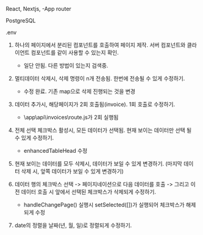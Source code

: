 React,
Nextjs,
	-App router

PostgreSQL

.env



1. 하나의 페이지에서 분리된 컴포넌트를 호출하여 페이지 제작. 서버 컴포넌트와 클라이언트 컴포넌트를 같이 사용할 수 있는지 확인.
	-	일단 안됨. 다른 방법이 있는지 검색중.

2. 멀티데이터 삭제시, 삭제 명령이 n개 전송됨. 한번에 전송될 수 있게 수정하기.
	- 수정 완료. 기존 map으로 삭제 진행되는 것을 변경

3. 데이터 추가시, 해당페이지가 2회 호출됨(invoice). 1회 호출로 수정하기.
	- \app\api\invoices\route.js가 2회 실행됨

4. 전체 선택 체크박스 활성시, 모든 데이터가 선택됨. 현재 보이는 데이터만 선택 될 수 있게 수정하기.
	- enhancedTableHead 수정

5. 현재 보이는 데이터를 모두 삭제시, 데이터가 보일 수 있게 변경하기. (마지막 데이터 삭제 시, 앞쪽 데이터가 보일 수 있게 변경하기)


6. 데이터 행의 체크박스 선택 -> 페이지네이션으로 다음 데이터를 호출 -> 그리고 이전 데이터 호출 시 앞에서 선택된 체크박스가 삭제되게 수정하기.
	- handleChangePage() 실행시 setSelected([])가 실행되어 체크박스가 해제되게 수정

7. date의 정렬을 날짜(년, 월, 일)로 정렬되게 수정하기.